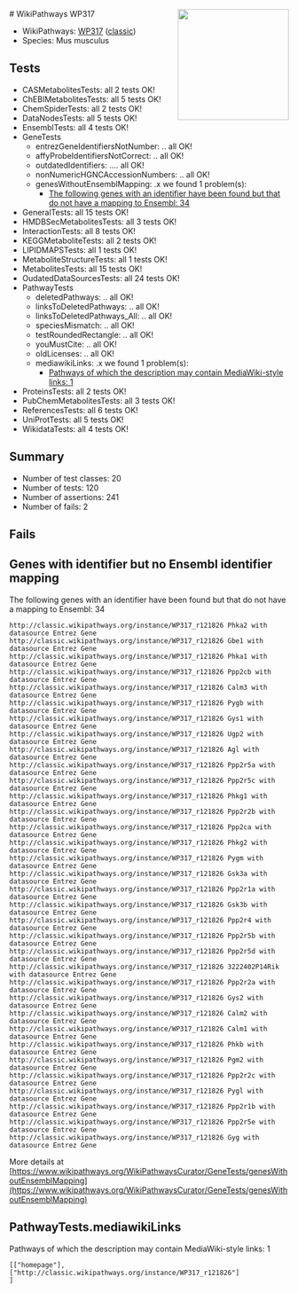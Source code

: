 <img style="float: right; width: 200px" src="https://upload.wikimedia.org/wikipedia/commons/thumb/8/83/Wplogo_with_text_500.png/640px-Wplogo_with_text_500.png" />
# WikiPathways WP317

* WikiPathways: [WP317](https://wikipathways.org/pathways/WP317) ([classic](https://classic.wikipathways.org/instance/WP317))
* Species: Mus musculus
## Tests
* CASMetabolitesTests: all 2 tests OK!
* ChEBIMetabolitesTests: all 5 tests OK!
* ChemSpiderTests: all 2 tests OK!
* DataNodesTests: all 5 tests OK!
* EnsemblTests: all 4 tests OK!
* GeneTests
    * entrezGeneIdentifiersNotNumber: .. all OK!
    * affyProbeIdentifiersNotCorrect: .. all OK!
    * outdatedIdentifiers: .... all OK!
    * nonNumericHGNCAccessionNumbers: .. all OK!
    * genesWithoutEnsemblMapping: .x we found 1 problem(s):
        * [The following genes with an identifier have been found but that do not have a mapping to Ensembl: 34](#c4e5434f)
* GeneralTests: all 15 tests OK!
* HMDBSecMetabolitesTests: all 3 tests OK!
* InteractionTests: all 8 tests OK!
* KEGGMetaboliteTests: all 2 tests OK!
* LIPIDMAPSTests: all 1 tests OK!
* MetaboliteStructureTests: all 1 tests OK!
* MetabolitesTests: all 15 tests OK!
* OudatedDataSourcesTests: all 24 tests OK!
* PathwayTests
    * deletedPathways: .. all OK!
    * linksToDeletedPathways: .. all OK!
    * linksToDeletedPathways_All: .. all OK!
    * speciesMismatch: .. all OK!
    * testRoundedRectangle: .. all OK!
    * youMustCite: .. all OK!
    * oldLicenses: .. all OK!
    * mediawikiLinks: .x we found 1 problem(s):
        * [Pathways of which the description may contain MediaWiki-style links: 1](#da69cf45)
* ProteinsTests: all 2 tests OK!
* PubChemMetabolitesTests: all 3 tests OK!
* ReferencesTests: all 6 tests OK!
* UniProtTests: all 5 tests OK!
* WikidataTests: all 4 tests OK!


## Summary

* Number of test classes: 20
* Number of tests: 120
* Number of assertions: 241
* Number of fails: 2

## Fails

<a name="c4e5434f" />

## Genes with identifier but no Ensembl identifier mapping

The following genes with an identifier have been found but that do not have a mapping to Ensembl: 34
```
http://classic.wikipathways.org/instance/WP317_r121826 Phka2 with datasource Entrez Gene
http://classic.wikipathways.org/instance/WP317_r121826 Gbe1 with datasource Entrez Gene
http://classic.wikipathways.org/instance/WP317_r121826 Phka1 with datasource Entrez Gene
http://classic.wikipathways.org/instance/WP317_r121826 Ppp2cb with datasource Entrez Gene
http://classic.wikipathways.org/instance/WP317_r121826 Calm3 with datasource Entrez Gene
http://classic.wikipathways.org/instance/WP317_r121826 Pygb with datasource Entrez Gene
http://classic.wikipathways.org/instance/WP317_r121826 Gys1 with datasource Entrez Gene
http://classic.wikipathways.org/instance/WP317_r121826 Ugp2 with datasource Entrez Gene
http://classic.wikipathways.org/instance/WP317_r121826 Agl with datasource Entrez Gene
http://classic.wikipathways.org/instance/WP317_r121826 Ppp2r5a with datasource Entrez Gene
http://classic.wikipathways.org/instance/WP317_r121826 Ppp2r5c with datasource Entrez Gene
http://classic.wikipathways.org/instance/WP317_r121826 Phkg1 with datasource Entrez Gene
http://classic.wikipathways.org/instance/WP317_r121826 Ppp2r2b with datasource Entrez Gene
http://classic.wikipathways.org/instance/WP317_r121826 Ppp2ca with datasource Entrez Gene
http://classic.wikipathways.org/instance/WP317_r121826 Phkg2 with datasource Entrez Gene
http://classic.wikipathways.org/instance/WP317_r121826 Pygm with datasource Entrez Gene
http://classic.wikipathways.org/instance/WP317_r121826 Gsk3a with datasource Entrez Gene
http://classic.wikipathways.org/instance/WP317_r121826 Ppp2r1a with datasource Entrez Gene
http://classic.wikipathways.org/instance/WP317_r121826 Gsk3b with datasource Entrez Gene
http://classic.wikipathways.org/instance/WP317_r121826 Ppp2r4 with datasource Entrez Gene
http://classic.wikipathways.org/instance/WP317_r121826 Ppp2r5b with datasource Entrez Gene
http://classic.wikipathways.org/instance/WP317_r121826 Ppp2r5d with datasource Entrez Gene
http://classic.wikipathways.org/instance/WP317_r121826 3222402P14Rik with datasource Entrez Gene
http://classic.wikipathways.org/instance/WP317_r121826 Ppp2r2a with datasource Entrez Gene
http://classic.wikipathways.org/instance/WP317_r121826 Gys2 with datasource Entrez Gene
http://classic.wikipathways.org/instance/WP317_r121826 Calm2 with datasource Entrez Gene
http://classic.wikipathways.org/instance/WP317_r121826 Calm1 with datasource Entrez Gene
http://classic.wikipathways.org/instance/WP317_r121826 Phkb with datasource Entrez Gene
http://classic.wikipathways.org/instance/WP317_r121826 Pgm2 with datasource Entrez Gene
http://classic.wikipathways.org/instance/WP317_r121826 Ppp2r2c with datasource Entrez Gene
http://classic.wikipathways.org/instance/WP317_r121826 Pygl with datasource Entrez Gene
http://classic.wikipathways.org/instance/WP317_r121826 Ppp2r1b with datasource Entrez Gene
http://classic.wikipathways.org/instance/WP317_r121826 Ppp2r5e with datasource Entrez Gene
http://classic.wikipathways.org/instance/WP317_r121826 Gyg with datasource Entrez Gene
```

More details at [https://www.wikipathways.org/WikiPathwaysCurator/GeneTests/genesWithoutEnsemblMapping](https://www.wikipathways.org/WikiPathwaysCurator/GeneTests/genesWithoutEnsemblMapping)

<a name="da69cf45" />

## PathwayTests.mediawikiLinks

Pathways of which the description may contain MediaWiki-style links: 1
```
[["homepage"],
["http://classic.wikipathways.org/instance/WP317_r121826"]
]
```

